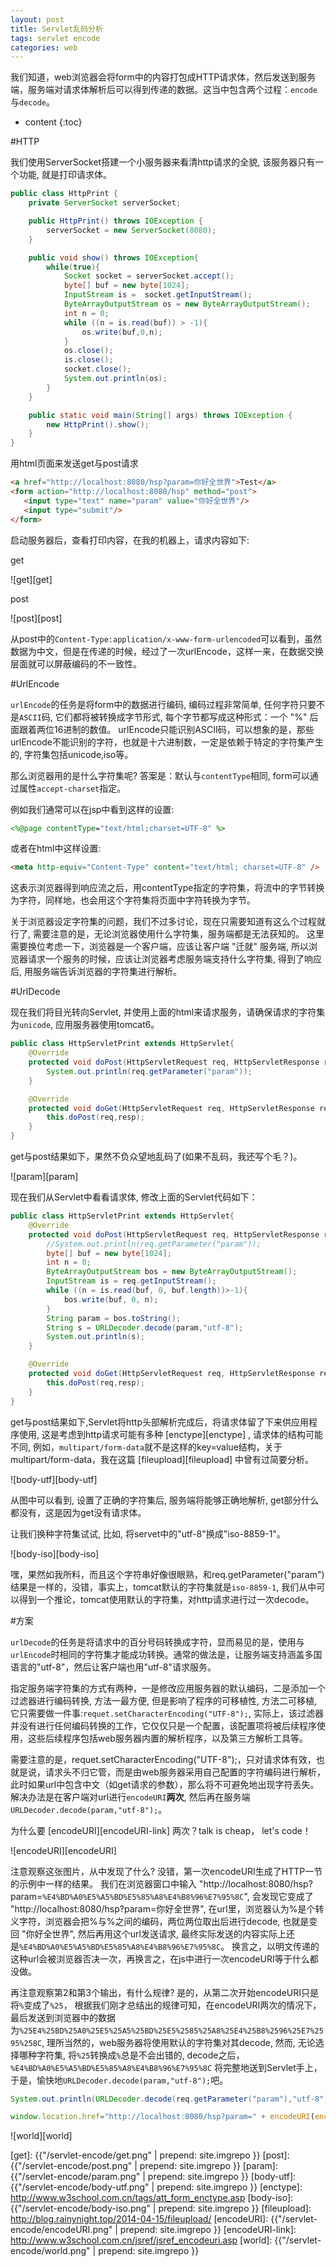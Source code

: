 ```yaml
---
layout: post
title: Servlet乱码分析
tags: servlet encode
categories: web
---
```


我们知道，web浏览器会将form中的内容打包成HTTP请求体，然后发送到服务端，服务端对请求体解析后可以得到传递的数据。这当中包含两个过程：`encode`与`decode`。

* content
{:toc}


#HTTP

我们使用ServerSocket搭建一个小服务器来看清http请求的全貌, 该服务器只有一个功能, 就是打印请求体。

~~~java
public class HttpPrint {
    private ServerSocket serverSocket;

    public HttpPrint() throws IOException {
        serverSocket = new ServerSocket(8080);
    }

    public void show() throws IOException{
        while(true){
            Socket socket = serverSocket.accept();
            byte[] buf = new byte[1024];
            InputStream is =  socket.getInputStream();
            ByteArrayOutputStream os = new ByteArrayOutputStream();
            int n = 0;
            while ((n = is.read(buf)) > -1){
                os.write(buf,0,n);
            }
            os.close();
            is.close();
            socket.close();
            System.out.println(os);
        }
    }

    public static void main(String[] args) throws IOException {
        new HttpPrint().show();
    }
}
~~~

用html页面来发送get与post请求

~~~html
<a href="http://localhost:8080/hsp?param=你好全世界">Test</a>
<form action="http://localhost:8080/hsp" method="post">
   <input type="text" name="param" value="你好全世界"/>
   <input type="submit"/>
</form>
~~~

启动服务器后，查看打印内容，在我的机器上，请求内容如下:

get

![get][get]

post

![post][post]

从post中的`Content-Type:application/x-www-form-urlencoded`可以看到，虽然数据为中文，但是在传递的时候，经过了一次urlEncode，这样一来，在数据交换层面就可以屏蔽编码的不一致性。

#UrlEncode

`urlEncode`的任务是将form中的数据进行编码, 编码过程非常简单, 任何字符只要不是`ASCII`码, 它们都将被转换成字节形式, 每个字节都写成这种形式：一个 "%" 后面跟着两位16进制的数值。
urlEncode只能识别ASCII码，可以想象的是，那些urlEncode不能识别的字符，也就是十六进制数，一定是依赖于特定的字符集产生的, 字符集包括unicode,iso等。

那么浏览器用的是什么字符集呢? 答案是：默认与`contentType`相同, form可以通过属性`accept-charset`指定。

例如我们通常可以在jsp中看到这样的设置:

~~~jsp
<%@page contentType="text/html;charset=UTF-8" %>
~~~

或者在html中这样设置:

~~~html
<meta http-equiv="Content-Type" content="text/html; charset=UTF-8" />
~~~

这表示浏览器得到响应流之后，用contentType指定的字符集，将流中的字节转换为字符，同样地，也会用这个字符集将页面中字符转换为字节。

关于浏览器设定字符集的问题，我们不过多讨论，现在只需要知道有这么个过程就行了, 需要注意的是，无论浏览器使用什么字符集，服务端都是无法获知的。
这里需要换位考虑一下，浏览器是一个客户端，应该让客户端 "迁就" 服务端, 所以浏览器请求一个服务的时候，应该让浏览器考虑服务端支持什么字符集, 得到了响应后, 用服务端告诉浏览器的字符集进行解析。


#UrlDecode

现在我们将目光转向Servlet, 并使用上面的html来请求服务，请确保请求的字符集为`unicode`, 应用服务器使用tomcat6。

~~~java
public class HttpServletPrint extends HttpServlet{
    @Override
    protected void doPost(HttpServletRequest req, HttpServletResponse resp) throws ServletException, IOException {
        System.out.println(req.getParameter("param"));
    }

    @Override
    protected void doGet(HttpServletRequest req, HttpServletResponse resp) throws ServletException, IOException {
        this.doPost(req,resp);
    }
}
~~~

get与post结果如下，果然不负众望地乱码了(如果不乱码，我还写个毛？)。

![param][param]

现在我们从Servlet中看看请求体, 修改上面的Servlet代码如下：

~~~java
public class HttpServletPrint extends HttpServlet{
    @Override
    protected void doPost(HttpServletRequest req, HttpServletResponse resp) throws ServletException, IOException {
        //System.out.println(req.getParameter("param"));
        byte[] buf = new byte[1024];
        int n = 0;
        ByteArrayOutputStream bos = new ByteArrayOutputStream();
        InputStream is = req.getInputStream();
        while ((n = is.read(buf, 0, buf.length))>-1){
            bos.write(buf, 0, n);
        }
        String param = bos.toString();
        String s = URLDecoder.decode(param,"utf-8");
        System.out.println(s);
    }

    @Override
    protected void doGet(HttpServletRequest req, HttpServletResponse resp) throws ServletException, IOException {
        this.doPost(req,resp);
    }
}
~~~

get与post结果如下,Servlet将http头部解析完成后，将请求体留了下来供应用程序使用, 这是考虑到http请求可能有多种 [enctype][enctype] , 请求体的结构可能不同,
例如，`multipart/form-data`就不是这样的key=value结构，关于multipart/form-data，我在这篇 [fileupload][fileupload] 中曾有过简要分析。

![body-utf][body-utf]

从图中可以看到, 设置了正确的字符集后, 服务端将能够正确地解析, get部分什么都没有，这是因为get没有请求体。

让我们换种字符集试试, 比如, 将servet中的"utf-8"换成"iso-8859-1"。

![body-iso][body-iso]

嘿，果然如我所料，而且这个字符串好像很眼熟，和req.getParameter("param")结果是一样的，没错，事实上，tomcat默认的字符集就是`iso-8859-1`, 我们从中可以得到一个推论，tomcat使用默认的字符集，对http请求进行过一次decode。



#方案

`urlDecode`的任务是将请求中的百分号码转换成字符，显而易见的是，使用与`urlEncode`时相同的字符集才能成功转换。通常的做法是，让服务端支持涵盖多国语言的"utf-8"，然后让客户端也用"utf-8"请求服务。

指定服务端字符集的方式有两种，一是修改应用服务器的默认编码，二是添加一个过滤器进行编码转换, 方法一最方便, 但是影响了程序的可移植性, 方法二可移植, 它只需要做一件事:`requet.setCharacterEncoding("UTF-8");`,
实际上，该过滤器并没有进行任何编码转换的工作，它仅仅只是一个配置，该配置项将被后续程序使用，这些后续程序包括web服务器内置的解析程序，以及第三方解析工具等。

需要注意的是，requet.setCharacterEncoding("UTF-8");，只对请求体有效，也就是说，请求头不归它管，而是由web服务器采用自己配置的字符编码进行解析，此时如果url中包含中文（如get请求的参数），那么将不可避免地出现字符丢失。
解决办法是在客户端对url进行`encodeURI`**两次**, 然后再在服务端`URLDecoder.decode(param,"utf-8");`。

为什么要 [encodeURI][encodeURI-link] 两次？talk is cheap， let's code！

![encodeURI][encodeURI]

注意观察这张图片，从中发现了什么? 没错，第一次encodeURI生成了HTTP一节的示例中一样的结果。
我们在浏览器窗口中输入 "http://localhost:8080/hsp?param=`%E4%BD%A0%E5%A5%BD%E5%85%A8%E4%B8%96%E7%95%8C`", 会发现它变成了 "http://localhost:8080/hsp?param=你好全世界",
在url里，浏览器认为%是个转义字符，浏览器会把%与%之间的编码，两位两位取出后进行decode, 也就是变回 "你好全世界", 然后再用这个url发送请求, 最终实际发送的内容实际上还是`%E4%BD%A0%E5%A5%BD%E5%85%A8%E4%B8%96%E7%95%8C`。
换言之，以明文传递的这种url会被浏览器否决一次，再换言之，在js中进行一次encodeURI等于什么都没做。

再注意观察第2和第3个输出，有什么规律? 是的，从第二次开始encodeURI只是将`%`变成了`%25`，
根据我们刚才总结出的规律可知，在encodeURI两次的情况下，最后发送到浏览器中的数据为`%25E4%25BD%25A0%25E5%25A5%25BD%25E5%2585%25A8%25E4%25B8%2596%25E7%2595%258C`,
理所当然的，web服务器将使用默认的字符集对其decode, 然而, 无论选择哪种字符集, 将`%25`转换成`%`总是不会出错的, decode之后，`%E4%BD%A0%E5%A5%BD%E5%85%A8%E4%B8%96%E7%95%8C` 将完整地送到Servlet手上，
于是，愉快地`URLDecoder.decode(param,"utf-8");`吧。

~~~java
System.out.println(URLDecoder.decode(req.getParameter("param"),"utf-8"));
~~~

~~~javascript
window.location.href="http://localhost:8080/hsp?param=" + encodeURI(encodeURI('你好全世界'));
~~~

![world][world]

[get]: {{"/servlet-encode/get.png" | prepend: site.imgrepo }}
[post]: {{"/servlet-encode/post.png" | prepend: site.imgrepo }}
[param]: {{"/servlet-encode/param.png" | prepend: site.imgrepo }}
[body-utf]: {{"/servlet-encode/body-utf.png" | prepend: site.imgrepo }}
[enctype]: http://www.w3school.com.cn/tags/att_form_enctype.asp
[body-iso]: {{"/servlet-encode/body-iso.png" | prepend: site.imgrepo }}
[fileupload]: http://blog.rainynight.top/2014-04-15/fileupload/
[encodeURI]: {{"/servlet-encode/encodeURI.png" | prepend: site.imgrepo }}
[encodeURI-link]: http://www.w3school.com.cn/jsref/jsref_encodeuri.asp
[world]: {{"/servlet-encode/world.png" | prepend: site.imgrepo }}